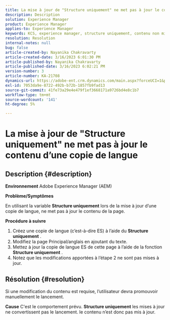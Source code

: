 ```yaml
---
title: La mise à jour de "Structure uniquement" ne met pas à jour le contenu d’une copie de langue
description: Description
solution: Experience Manager
product: Experience Manager
applies-to: Experience Manager
keywords: KCS, experience manager, structure uniquement, contenu non mis à jour dans la copie de langue
resolution: Resolution
internal-notes: null
bug: false
article-created-by: Nayanika Chakravarty
article-created-date: 3/16/2023 6:01:30 PM
article-published-by: Nayanika Chakravarty
article-published-date: 3/16/2023 6:02:21 PM
version-number: 3
article-number: KA-21708
dynamics-url: https://adobe-ent.crm.dynamics.com/main.aspx?forceUCI=1&pagetype=entityrecord&etn=knowledgearticle&id=03c95092-24c4-ed11-83ff-6045bd006793
exl-id: 7053da9e-8722-492b-b72b-1857fb9fad13
source-git-commit: 41fe73a29e4e479f1ef3668171a9726bd4e8c1b7
workflow-type: tm+mt
source-wordcount: '141'
ht-degree: 5%

---
```


# La mise à jour de &quot;Structure uniquement&quot; ne met pas à jour le contenu d’une copie de langue

## Description {#description}

<b>Environnement</b>
Adobe Experience Manager (AEM)

<b>Problème/Symptômes</b>

En utilisant la variable <b>Structure uniquement</b> lors de la mise à jour d’une copie de langue, ne met pas à jour le contenu de la page.

<b>Procédure à suivre</b>

1. Créez une copie de langue (c’est-à-dire ES) à l’aide du <b>Structure uniquement</b> .
2. Modifiez la page Principal/anglais en ajoutant du texte.
3. Mettez à jour la copie de langue ES de cette page à l’aide de la fonction <b>Structure uniquement</b> .
4. Notez que les modifications apportées à l’étape 2 ne sont pas mises à jour.



## Résolution {#resolution}


Si une modification du contenu est requise, l’utilisateur devra promouvoir manuellement le lancement.


<b>Cause</b>
C&#39;est le comportement prévu. <b>Structure uniquement</b> les mises à jour ne convertissent pas le lancement. le contenu n’est donc pas mis à jour.
